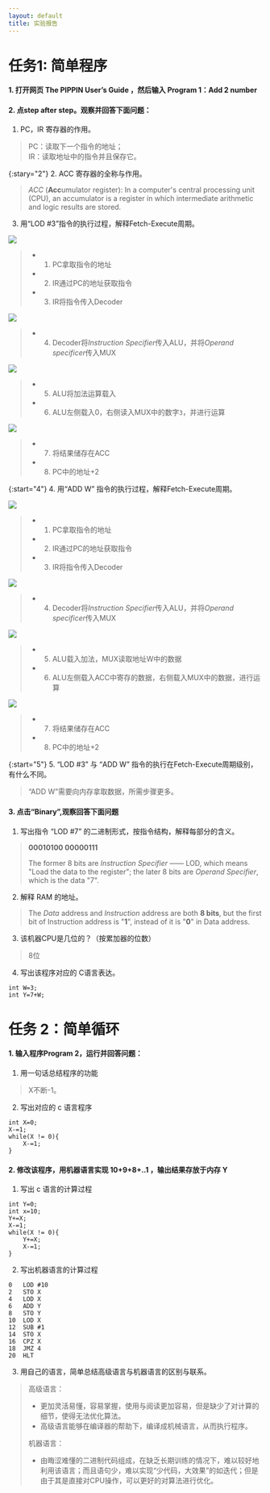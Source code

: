 ```yaml
---
layout: default
title: 实验报告
---
```


# 任务1: 简单程序

#### 1. 打开网页 The PIPPIN User’s Guide ，然后输入 Program 1：Add 2 number

#### 2. 点step after step。观察并回答下面问题：

1. PC，IR 寄存器的作用。

> PC：读取下一个指令的地址；  
> IR：读取地址中的指令并且保存它。

{:stary="2"}
2. ACC 寄存器的全称与作用。

> *ACC* (**Acc**umulator register): In a computer's central processing unit (CPU), an accumulator is a register in which intermediate arithmetic and logic results are stored.


3. 用“LOD #3”指令的执行过程，解释Fetch-Execute周期。

![](../images/lab07/program1%20LOD123.png)

>   - 1) PC拿取指令的地址
>   - 2) IR通过PC的地址获取指令
>   - 3) IR将指令传入Decoder

![](../images/lab07/program1%20LOD4.png)

>   - 4) Decoder将*Instruction Specifier*传入ALU，并将*Operand specificer*传入MUX

![](../images/lab07/program1%20LOD56.png)

>   - 5) ALU将加法运算载入
>   - 6) ALU左侧载入0，右侧读入MUX中的数字`3`，并进行运算

![](../images/lab07/program1%20LOD78.png)

>   - 7) 将结果储存在ACC
>   - 8) PC中的地址+2

{:start="4"}
4. 用“ADD W” 指令的执行过程，解释Fetch-Execute周期。

![](../images/lab07/program1%20ADDW123.png)

>   - 1) PC拿取指令的地址
>   - 2) IR通过PC的地址获取指令
>   - 3) IR将指令传入Decoder

![](../images/lab07/program1%20ADDW4.png)

>   - 4) Decoder将*Instruction Specifier*传入ALU，并将*Operand specificer*传入MUX

![](../images/lab07/program1%20ADDW56.png)

>   - 5) ALU载入加法，MUX读取地址W中的数据
>   - 6) ALU左侧载入ACC中寄存的数据，右侧载入MUX中的数据，进行运算

![](../images/lab07/program1%20ADDW78.png)

>   - 7) 将结果储存在ACC
>   - 8) PC中的地址+2

{:start="5"}
5. “LOD #3” 与 “ADD W” 指令的执行在Fetch-Execute周期级别，有什么不同。

> “ADD W”需要向内存拿取数据，所需步骤更多。

#### 3. 点击“Binary”,观察回答下面问题

1. 写出指令 “LOD #7” 的二进制形式，按指令结构，解释每部分的含义。

> **00010100 00000111**
> 
> The former 8 bits are *Instruction Specifier* —— LOD, which means "Load the data to the register"; the later 8 bits are *Operand Specifier*, which is the data "7".

2. 解释 RAM 的地址。

> The *Data* address and *Instruction* address are both **8 bits**, but the first bit of Instruction address is "**1**", instead of it is "**0**" in Data address. 

3. 该机器CPU是几位的？（按累加器的位数）

> 8位

4. 写出该程序对应的 C语言表达。

```
int W=3;
int Y=7+W;
```

# 任务 2：简单循环

#### 1. 输入程序Program 2，运行并回答问题：

1. 用一句话总结程序的功能

> X不断-1。

2. 写出对应的 c 语言程序
```
int X=0;  
X-=1;  
while(X != 0){  
    X-=1;  
}
```
#### 2. 修改该程序，用机器语言实现 10+9+8+..1 ，输出结果存放于内存 Y

1. 写出 c 语言的计算过程

```
int Y=0;  
int x=10;  
Y+=X;  
X-=1;  
while(X != 0){  
    Y+=X;  
    X-=1;  
}
```

2. 写出机器语言的计算过程

```
0   LOD #10  
2   STO X  
4   LOD X  
6   ADD Y  
8   STO Y  
10  LOD X  
12  SUB #1  
14  STO X  
16  CPZ X  
18  JMZ 4  
20  HLT
```

3. 用自己的语言，简单总结高级语言与机器语言的区别与联系。

> 高级语言：
> * 更加灵活易懂，容易掌握，使用与阅读更加容易，但是缺少了对计算的细节，使得无法优化算法。
> * 高级语言能够在编译器的帮助下，编译成机械语言，从而执行程序。
>
> 机器语言：
> * 由晦涩难懂的二进制代码组成，在缺乏长期训练的情况下，难以较好地利用该语言；而且语句少，难以实现“少代码，大效果”的如迭代；但是由于其是直接对CPU操作，可以更好的对算法进行优化。
